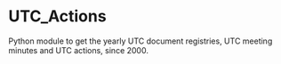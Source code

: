 # UTC_Actions
Python module to get the yearly UTC document registries, UTC meeting minutes and UTC actions, since 2000.
